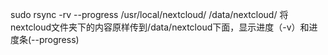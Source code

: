 sudo rsync -rv --progress /usr/local/nextcloud/ /data/nextcloud/ 将nextcloud文件夹下的内容原样传到/data/nextcloud下面，显示进度（-v）和进度条(--progress)

